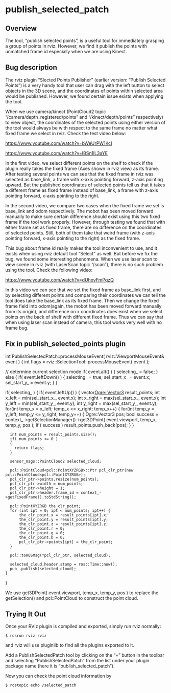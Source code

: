 # publish_selected_patch

## Overview

The tool, “publish selected points”, is a useful tool for immediately grasping a group of points in rviz. However, we find it publish the points with unmatched frame id especially when we are using Kinect.

## Bug description

The rviz plugin “Slected Points Publisher” (earlier version: “Publish Selected Points”) is a very handy tool that user can drag with the left button to select objects in the 3D scene, and the coordinates of points within selected area would be published. However, we found certain issue exists when applying the tool.

When we use camera/kinect (PointCloud2 topic “/camera/depth_registered/points” and “/kinect/depth/points” respectively) to view object, the coordinates of the selected points using either version of the tool would always be with respect to the same frame no matter what fixed frame we select in rviz. Check the test video below:

https://www.youtube.com/watch?v=bWeUrPW1KcI

https://www.youtube.com/watch?v=IBSn1IL3aYE

In the first video, we select different points on the shelf to check if the plugin really takes the fixed frame (Axes shown in rviz view) as its frame. After testing several points we can see that the fixed frame in rviz was selected as base_link, a frame with x-axis pointing forward, z-axis pointing upward. But the published coordinates of selected points tell us that it takes a different frame as fixed frame instead of base_link, a frame with z-axis pointing forward, x-axis pointing to the right. 

In the second video, we compare two cases when the fixed frame we set is base_link and odom respectively. The mobot has been moved forward manually to make sure certain difference should exist using this two fixed frame if the tool work properly. However, through testing we found that with either frame set as fixed frame, there are no difference on the coordinates of selected points. Still, both of them take that weird frame (with z-axis pointing forward, x-axis pointing to the right) as the fixed frame. 

This bug about frame id really makes the tool inconvenient to use, and it exists when using rviz default tool “Select” as well. But before we fix the bug, we found some interesting phenomena. When we use laser scan to view scene in rviz (with LaserScan topic “/scan”), there is no such problem using the tool. Check the following video:

https://www.youtube.com/watch?v=dUhovFmPqzQ

In this video we can see that we set the fixed frame as base_link first, and by selecting different points and comparing their coordinates we can tell the tool does take the base_link as its fixed frame. Then we change the fixed frame field into odom(again, the mobot has been moved forward manually from its origin), and difference on x coordinates does exist when we select points on the back of shelf with different fixed frame. Thus we can say that when using laser scan instead of camera, this tool works very well with no frame bug.  

## Fix in publish_selected_points plugin

int PublishSelectedPatch::processMouseEvent( rviz::ViewportMouseEvent& event )
{
  int flags = rviz::SelectionTool::processMouseEvent( event );

  // determine current selection mode
  if( event.alt() )
  {
    selecting_ = false;
  }
  else
  {
    if( event.leftDown() )
    {
      selecting_ = true;
      sel_start_x_ = event.x;
      sel_start_y_ = event.y;
    }
  }

  if( selecting_ )
  {
    if( event.leftUp() )
    {
      vector<Ogre::Vector3> result_points;
      int x_left = min(sel_start_x_, event.x);
      int x_right = max(sel_start_x_, event.x);
      int y_left = min(sel_start_y_, event.y);
      int y_right = max(sel_start_y_, event.y);
      for(int temp_x = x_left; temp_x <= x_right; temp_x++) {
        for(int temp_y = y_left; temp_y <= y_right; temp_y++) {
          Ogre::Vector3 pos;
          bool success = context_->getSelectionManager()->get3DPoint( event.viewport, temp_x, temp_y, pos );
          if ( success ) result_points.push_back(pos);
        }
      }

      int num_points = result_points.size();     
      if( num_points <= 0 )
      {
        return flags;
      }

      sensor_msgs::PointCloud2 selected_cloud;

      pcl::PointCloud<pcl::PointXYZRGB>::Ptr pcl_clr_ptr(new pcl::PointCloud<pcl::PointXYZRGB>);
      pcl_clr_ptr->points.resize(num_points);
      pcl_clr_ptr->width = num_points;
      pcl_clr_ptr->height = 1;
      pcl_clr_ptr->header.frame_id = context_->getFixedFrame().toStdString();

      pcl::PointXYZRGB the_clr_point;
      for (int ipt = 0; ipt < num_points; ipt++) {
          the_clr_point.x = result_points[ipt].x;
          the_clr_point.y = result_points[ipt].y;
          the_clr_point.z = result_points[ipt].z;
          the_clr_point.r = 0;
          the_clr_point.g = 0;
          the_clr_point.b = 0;
          pcl_clr_ptr->points[ipt] = the_clr_point;
      }

      pcl::toROSMsg(*pcl_clr_ptr, selected_cloud);

      selected_cloud.header.stamp = ros::Time::now();
      pub_.publish(selected_cloud);
    }
  }

We use get3DPoint( event.viewport, temp_x, temp_y, pos ) to replace the getSelection() and pcl::PointCloud to construct the point cloud.

## Trying It Out

Once your RViz plugin is compiled and exported, simply run rviz normally:

```
$ rosrun rviz rviz 
```

and rviz will use pluginlib to find all the plugins exported to it.

Add a PublishSelectedPatch tool by clicking on the “+” button in the toolbar and selecting “PublishSelectedPatch” from the list under your plugin package name (here it is “publish_selected_patch”).

Now you can check the point cloud information by 

```
$ rostopic echo /selected_patch
```


